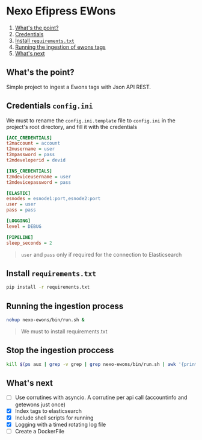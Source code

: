 # Nexo Efipress EWons

1. [What's the point?](#whats-the-point)
2. [Credentials](#credentials-configini)
3. [Install `requirements.txt`](#install-requirementstxt)
4. [Running the ingestion of ewons tags](#running-the-ingestion-of-ewons-tags)
5. [What's next](#whats-next)


## What's the point?

Simple project to ingest a Ewons tags with Json API REST.


## Credentials `config.ini`

We must to rename the `config.ini.template` file to `config.ini` 
in the project's root directory, and fill it with the credentials

```ini
[ACC_CREDENTIALS]
t2maccount = account
t2musername = user
t2mpassword = pass
t2mdeveloperid = devid

[INS_CREDENTIALS]
t2mdeviceusername = user
t2mdevicepassword = pass

[ELASTIC]
esnodes = esnode1:port,esnode2:port
user = user
pass = pass

[LOGGING]
level = DEBUG

[PIPELINE]
sleep_seconds = 2
```
> `user` and `pass` only if required for the connection to Elasticsearch


## Install `requirements.txt`

```bash
pip install -r requirements.txt
```

## Running the ingestion process

```bash
nohup nexo-ewons/bin/run.sh &
```
> We must to install requirements.txt


## Stop the ingestion proccess

```bash
kill $(ps aux | grep -v grep | grep nexo-ewons/bin/run.sh | awk '{print $2}')
```

## What's next

- [ ] Use corrutines with asyncio. A corrutine per api call (accountinfo and getewons just once)
- [x] Index tags to elasticsearch
- [x] Include shell scripts for running
- [x] Logging with a timed rotating log file
- [ ] Create a DockerFile

